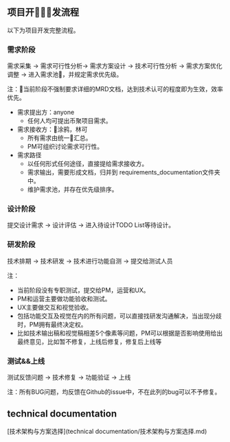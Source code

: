 ## 项目开发流程

以下为项目开发完整流程。


### 需求阶段
需求采集 -> 需求可行性分析-> 需求方案设计 -> 技术可行性分析 -> 需求方案优化调整 -> 进入需求池，并规定需求优先级。

注：当前阶段不强制要求详细的MRD文档，达到技术认可的程度即为生效，效率优先。

* 需求提出方：anyone
  * 任何人均可提出币聚项目需求。
* 需求接收方：涂鸦，林可
  * 所有需求由统一汇总。
  * PM可组织讨论需求可行性。
* 需求路径
  * 以任何形式任何途径，直接提给需求接收方。
  * 需求输出，需要形成文档，归并到 requirements_documentation文件夹中。
  * 维护需求池，并存在优先级排序。

### 设计阶段

提交设计需求 -> 设计评估 -> 进入待设计TODO List等待设计。

### 研发阶段

技术排期 -> 技术研发 -> 技术进行功能自测 -> 提交给测试人员

注：
* 当前阶段没有专职测试，提交给PM，运营和UX。
* PM和运营主要做功能验收和测试。
* UX主要做交互和视觉验收。
* 包括功能交互及视觉在内的所有问题，可以直接找研发沟通解决，当出现分歧时，PM拥有最终决定权。
* 比如技术输出稿和视觉稿相差5个像素等问题，PM可以根据是否影响使用给出最终意见，比如暂不修复，上线后修复，修复后上线等

### 测试&&上线

测试反馈问题 -> 技术修复 -> 功能验证 -> 上线

注：所有BUG问题，均反馈在Github的issue中，不在此列的bug可以不予修复。

###

## technical documentation
[技术架构与方案选择](technical documentation/技术架构与方案选择.md)
